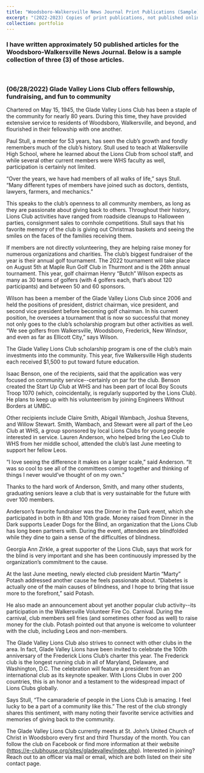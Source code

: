 ```yaml
---
title: "Woodsboro-Walkersville News Journal Print Publications (Sample)"
excerpt: "(2022-2023) Copies of print publications, not published online"
collection: portfolio
---
```

### I have written approximately 50 published articles for the Woodsboro-Walkersville News Journal. Below is a sample collection of three (3) of those articles.

<p>&nbsp;</p>

### (06/28/2022) Glade Valley Lions Club offers fellowship, fundraising, and fun to community

Chartered on May 15, 1945, the Glade Valley Lions Club has been a staple of the community for nearly 80 years. During this time, they have provided extensive service to residents of Woodsboro, Walkersville, and beyond, and flourished in their fellowship with one another.

Paul Stull, a member for 53 years, has seen the club’s growth and fondly remembers much of the club’s history. Stull used to teach at Walkersville High School, where he learned about the Lions Club from school staff, and while several other current members were WHS faculty as well, participation is certainly not limited.

“Over the years, we have had members of all walks of life,” says Stull. “Many different types of members have joined such as doctors, dentists, lawyers, farmers, and mechanics.”
	
This speaks to the club’s openness to all community members, as long as they are passionate about giving back to others. Throughout their history, Lions Club activities have ranged from roadside cleanups to Halloween parties, consignment sales to cornhole competitions. Stull says that his favorite memory of the club is giving out Christmas baskets and seeing the smiles on the faces of the families receiving them.
	
If members are not directly volunteering, they are helping raise money for numerous organizations and charities. The club’s biggest fundraiser of the year is their annual golf tournament. The 2022 tournament will take place on August 5th at Maple Run Golf Club in Thurmont and is the 26th annual tournament. This year, golf chairman Henry “Butch” Wilson expects as many as 30 teams of golfers (with 4 golfers each, that’s about 120 participants) and between 50 and 60 sponsors.
	
Wilson has been a member of the Glade Valley Lions Club since 2006 and held the positions of president, district chairman, vice president, and second vice president before becoming golf chairman. In his current position, he oversees a tournament that is now so successful that money not only goes to the club’s scholarship program but other activities as well. “We see golfers from Walkersville, Woodsboro, Frederick, New Windsor, and even as far as Ellicott City,” says Wilson.
	
The Glade Valley Lions Club scholarship program is one of the club’s main investments into the community. This year, five Walkersville High students each received $1,500 to put toward future education.
	
Isaac Benson, one of the recipients, said that the application was very focused on community service--certainly on par for the club. Benson created the Start Up Club at WHS and has been part of local Boy Scouts Troop 1070 (which, coincidentally, is regularly supported by the Lions Club). He plans to keep up with his volunteerism by joining Engineers Without Borders at UMBC.
	
Other recipients include Claire Smith, Abigail Wambach, Joshua Stevens, and Willow Stewart. Smith, Wambach, and Stewart were all part of the Leo Club at WHS, a group sponsored by local Lions Clubs for young people interested in service. Lauren Anderson, who helped bring the Leo Club to WHS from her middle school, attended the club’s last June meeting to support her fellow Leos.

“I love seeing the difference it makes on a larger scale,” said Anderson. “It was so cool to see all of the committees coming together and thinking of things I never would’ve thought of on my own.”

Thanks to the hard work of Anderson, Smith, and many other students, graduating seniors leave a club that is very sustainable for the future with over 100 members.
	
Anderson’s favorite fundraiser was the Dinner in the Dark event, which she participated in both in 8th and 10th grade. Money raised from Dinner in the Dark supports Leader Dogs for the Blind, an organization that the Lions Club has long been partners with. During the event, attendees are blindfolded while they dine to gain a sense of the difficulties of blindness.
	
Georgia Ann Zirkle, a great supporter of the Lions Club, says that work for the blind is very important and she has been continuously impressed by the organization’s commitment to the cause.

At the last June meeting, newly elected club president Martin “Marty” Potash addressed another cause he feels passionate about. “Diabetes is actually one of the main causes of blindness, and I hope to bring that issue more to the forefront,” said Potash.

He also made an announcement about yet another popular club activity--its participation in the Walkersville Volunteer Fire Co. Carnival. During the carnival, club members sell fries (and sometimes other food as well) to raise money for the club. Potash pointed out that anyone is welcome to volunteer with the club, including Leos and non-members.
	
The Glade Valley Lions Club also strives to connect with other clubs in the area. In fact, Glade Valley Lions have been invited to celebrate the 100th anniversary of the Frederick Lions Club’s charter this year. The Frederick club is the longest running club in all of Maryland, Delaware, and Washington, D.C. The celebration will feature a president from an international club as its keynote speaker. With Lions Clubs in over 200 countries, this is an honor and a testament to the widespread impact of Lions Clubs globally.

Says Stull, “The camaraderie of people in the Lions Club is amazing. I feel lucky to be a part of a community like this.” The rest of the club strongly shares this sentiment, with many noting their favorite service activities and memories of giving back to the community.

The Glade Valley Lions Club currently meets at St. John’s United Church of Christ in Woodsboro every first and third Thursday of the month. You can follow the club on Facebook or find more information at their website (https://e-clubhouse.org/sites/gladevalley/index.php). Interested in joining? Reach out to an officer via mail or email, which are both listed on their site contact page.

